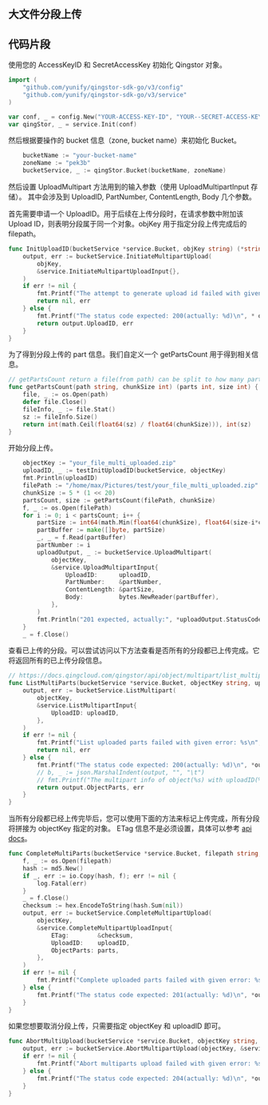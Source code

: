 ## 大文件分段上传

## 代码片段

使用您的 AccessKeyID 和 SecretAccessKey 初始化 Qingstor 对象。

```go
import (
	"github.com/yunify/qingstor-sdk-go/v3/config"
	"github.com/yunify/qingstor-sdk-go/v3/service"
)

var conf, _ = config.New("YOUR-ACCESS-KEY-ID", "YOUR--SECRET-ACCESS-KEY")
var qingStor, _ = service.Init(conf)
```

然后根据要操作的 bucket 信息（zone, bucket name）来初始化 Bucket。

```go
	bucketName := "your-bucket-name"
	zoneName := "pek3b"
	bucketService, _ := qingStor.Bucket(bucketName, zoneName)
```

然后设置 UploadMultipart 方法用到的输入参数（使用 UploadMultipartInput 存储）。
其中会涉及到 UploadID, PartNumber, ContentLength, Body 几个参数。

首先需要申请一个 UploadID。用于后续在上传分段时，在请求参数中附加该 Upload ID，则表明分段属于同一个对象。objKey 用于指定分段上传完成后的 filepath。

```go
func InitUploadID(bucketService *service.Bucket, objKey string) (*string, error) {
	output, err := bucketService.InitiateMultipartUpload(
		objKey,
		&service.InitiateMultipartUploadInput{},
	)
	if err != nil {
		fmt.Printf("The attempt to generate upload id failed with given error: %s\n", err)
		return nil, err
	} else {
		fmt.Printf("The status code expected: 200(actually: %d)\n", * output.StatusCode)
		return output.UploadID, err
	}
}
```

为了得到分段上传的 part 信息。我们自定义一个 getPartsCount 用于得到相关信息。

```go
// getPartsCount return a file(from path) can be split to how many parts(depends on chunkSize) and file size.
func getPartsCount(path string, chunkSize int) (parts int, size int) {
	file, _ := os.Open(path)
	defer file.Close()
	fileInfo, _ := file.Stat()
	sz := fileInfo.Size()
	return int(math.Ceil(float64(sz) / float64(chunkSize))), int(sz)
}
```

开始分段上传。

```go
	objectKey := "your_file_multi_uploaded.zip"
	uploadID, _ := testInitUploadID(bucketService, objectKey)
	fmt.Println(uploadID)
	filePath := "/home/max/Pictures/test/your_file_multi_uploaded.zip"
	chunkSize := 5 * (1 << 20)
	partsCount, size := getPartsCount(filePath, chunkSize)
	f, _ := os.Open(filePath)
	for i := 0; i < partsCount; i++ {
		partSize := int64(math.Min(float64(chunkSize), float64(size-i*chunkSize)))
		partBuffer := make([]byte, partSize)
		_, _ = f.Read(partBuffer)
		partNumber := i
		uploadOutput, _ := bucketService.UploadMultipart(
			objectKey,
			&service.UploadMultipartInput{
				UploadID:      uploadID,
				PartNumber:    &partNumber,
				ContentLength: &partSize,
				Body:          bytes.NewReader(partBuffer),
			},
		)
		fmt.Println("201 expected, actually:", *uploadOutput.StatusCode)
	}
	_ = f.Close()
```

查看已上传的分段。可以尝试访问以下方法查看是否所有的分段都已上传完成。它将返回所有的已上传分段信息。

```go
// https://docs.qingcloud.com/qingstor/api/object/multipart/list_multipart.html
func ListMultiParts(bucketService *service.Bucket, objectKey string, uploadID *string) ([]*service.ObjectPartType, error) {
	output, err := bucketService.ListMultipart(
		objectKey,
		&service.ListMultipartInput{
			UploadID: uploadID,
		},
	)
	if err != nil {
		fmt.Printf("List uploaded parts failed with given error: %s\n", err)
		return nil, err
	} else {
		fmt.Printf("The status code expected: 200(actually: %d)\n", *output.StatusCode)
		// b, _ := json.MarshalIndent(output, "", "\t")
		// fmt.Printf("The multipart info of object(%s) with uploadID(%s):\n%s\n", objectKey, *uploadID, string(b))
		return output.ObjectParts, err
	}
}
```

当所有分段都已经上传完毕后，您可以使用下面的方法来标记上传完成，所有分段将拼接为 objectKey 指定的对象。
ETag 信息不是必须设置，具体可以参考 [api docs](https://docs.qingcloud.com/qingstor/api/object/multipart/complete_multipart_upload.html)。

```go
func CompleteMultiParts(bucketService *service.Bucket, filepath string, objectKey string, uploadID *string, parts []*service.ObjectPartType) {
	f, _ := os.Open(filepath)
	hash := md5.New()
	if _, err := io.Copy(hash, f); err != nil {
		log.Fatal(err)
	}
	_ = f.Close()
	checksum := hex.EncodeToString(hash.Sum(nil))
	output, err := bucketService.CompleteMultipartUpload(
		objectKey,
		&service.CompleteMultipartUploadInput{
			ETag:        &checksum,
			UploadID:    uploadID,
			ObjectParts: parts,
		},
	)
	if err != nil {
		fmt.Printf("Complete uploaded parts failed with given error: %s\n", err)
	} else {
		fmt.Printf("The status code expected: 201(actually: %d)\n", *output.StatusCode)
	}
}
```

如果您想要取消分段上传，只需要指定 objectKey 和 uploadID 即可。

```go
func AbortMultiUpload(bucketService *service.Bucket, objectKey string, uploadID *string) {
	output, err := bucketService.AbortMultipartUpload(objectKey, &service.AbortMultipartUploadInput{UploadID: uploadID})
	if err != nil {
		fmt.Printf("Abort multiparts upload failed with given error: %s\n", err)
	} else {
		fmt.Printf("The status code expected: 204(actually: %d)\n", *output.StatusCode)
	}
}
```
